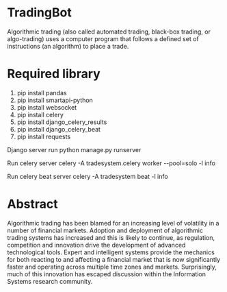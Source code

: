 # TradingBot
Algorithmic trading (also called automated trading, black-box trading, or algo-trading) uses a computer program that follows a defined set of instructions (an algorithm) to place a trade.

# Required library
1. pip install pandas
2. pip install smartapi-python
3. pip install websocket
4. pip install celery
5. pip install django_celery_results
6. pip install django_celery_beat
7. pip install requests

Django server run 
python manage.py runserver

Run celery server 
celery -A tradesystem.celery worker --pool=solo -l info

Run celery beat server
celery -A tradesystem beat -l info

# Abstract 

Algorithmic trading has been blamed for an increasing level of volatility in a number of 
financial markets. Adoption and deployment of algorithmic trading systems has increased 
and this is likely to continue, as regulation, competition and innovation drive the 
development of advanced technological tools. Expert and intelligent systems provide the 
mechanics for both reacting to and affecting a financial market that is now significantly 
faster and operating across multiple time zones and markets. Surprisingly, much of this 
innovation has escaped discussion within the Information Systems research community. 


